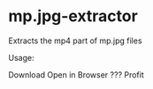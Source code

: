 # mp.jpg-extractor
Extracts the mp4 part of mp.jpg files

Usage:

Download
Open in Browser
???
Profit
